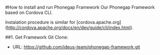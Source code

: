 #How to install and run Phonegap Framework
Our Phonegap Framework based on Cordova CLI.

Instalation procedure is similar for [cordova.apache.org] (http://cordova.apache.org/docs/en/dev/guide/cli/index.html).

##1. Get Framework
Git Clone:
- URL: https://github.com/ideus-team/phonegap-framework.git
